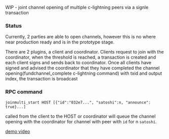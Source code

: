 WIP - joint channel opening of multiple c-lightning peers via a signle transaction

### Status

Currently, 2 parties are able to open channels, however this is no where near 
production ready and is in the prototype stage.  

There are 2 plugins, a client and coordinator.  Clients request
to join with the coordinator, when the threshold is reached, a transaction is created
and each client signs and sends back to coordinator. 
Once all clients have signed and advised the coordinator that they have completed
the channel opening(fundchannel_complete c-lightning command) with txid and output index, 
the transaction is broadcast

### RPC command

`joinmulti_start HOST [{"id":"032e7...", "satoshi":n, "announce": true}...]`

called from the client to the HOST or coordinator will queue the channel opening
with the coordinator for channel with peer with `id` for n `satoshi`.

[demo video](https://youtu.be/QVYWQ3c8yM0)